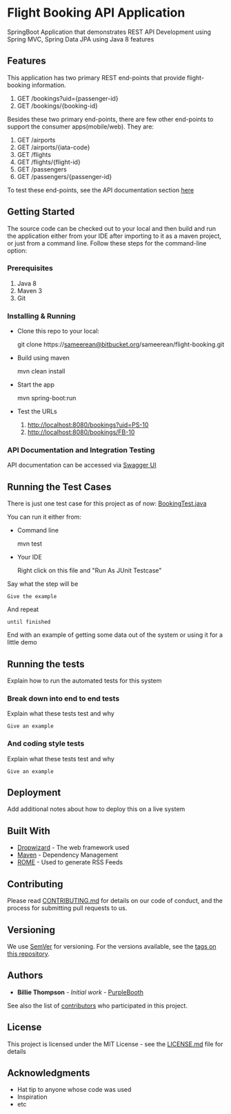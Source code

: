 # Flight Booking API Application

SpringBoot Application that demonstrates REST API Development using Spring MVC, Spring Data JPA using Java 8 features

## Features

This application has two primary REST end-points that provide flight-booking information. 

1. GET /bookings?uid={passenger-id}
2. GET /bookings/{booking-id}

Besides these two primary end-points, there are few other end-points to support the consumer apps(mobile/web). They are:
1. GET /airports
2. GET /airports/{iata-code}
3. GET /flights
4. GET /flights/{flight-id}
5. GET /passengers
6. GET /passengers/{passenger-id}

To test these end-points, see the API documentation section [here](#api-documentation-and-integration-testing)

## Getting Started

The source code can be checked out to your local and then build and run the application either from your IDE after importing to it as a maven project, or just from a command line. Follow these steps for the command-line option:  

### Prerequisites
1. Java 8
2. Maven 3
3. Git


### Installing & Running

- Clone this repo to your local: 
	
    git clone https://sameerean@bitbucket.org/sameerean/flight-booking.git

-  Build using maven 

	mvn clean install
- Start the app

	mvn spring-boot:run
- Test the URLs

    1. [http://localhost:8080/bookings?uid=PS-10](http://localhost:8080/bookings?uid=PS-10)
    12. [http://localhost:8080/bookings/FB-10](http://localhost:8080/bookings/FB-10)

### API Documentation and Integration Testing 

API documentation can be accessed via [Swagger UI](http://localhost:8080/swagger-ui.html) 

## Running the Test Cases

There is just one test case for this project as of now:
[BookingTest.java](src/test/java/com/dxbair/services/flightbooking/test/BookingTest.java)

You can run it either from:

- Command line

	mvn test
	
- Your IDE

	Right click on this file and "Run As JUnit Testcase"  



Say what the step will be

```
Give the example
```

And repeat

```
until finished
```

End with an example of getting some data out of the system or using it for a little demo

## Running the tests

Explain how to run the automated tests for this system

### Break down into end to end tests

Explain what these tests test and why

```
Give an example
```

### And coding style tests

Explain what these tests test and why

```
Give an example
```

## Deployment

Add additional notes about how to deploy this on a live system

## Built With

* [Dropwizard](http://www.dropwizard.io/1.0.2/docs/) - The web framework used
* [Maven](https://maven.apache.org/) - Dependency Management
* [ROME](https://rometools.github.io/rome/) - Used to generate RSS Feeds

## Contributing

Please read [CONTRIBUTING.md](https://gist.github.com/PurpleBooth/b24679402957c63ec426) for details on our code of conduct, and the process for submitting pull requests to us.

## Versioning

We use [SemVer](http://semver.org/) for versioning. For the versions available, see the [tags on this repository](https://github.com/your/project/tags). 

## Authors

* **Billie Thompson** - *Initial work* - [PurpleBooth](https://github.com/PurpleBooth)

See also the list of [contributors](https://github.com/your/project/contributors) who participated in this project.

## License

This project is licensed under the MIT License - see the [LICENSE.md](LICENSE.md) file for details

## Acknowledgments

* Hat tip to anyone whose code was used
* Inspiration
* etc
